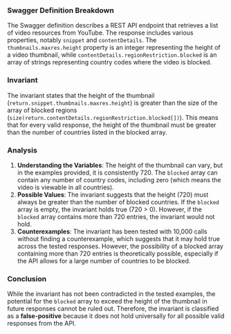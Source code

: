 ### Swagger Definition Breakdown
The Swagger definition describes a REST API endpoint that retrieves a list of video resources from YouTube. The response includes various properties, notably `snippet` and `contentDetails`. The `thumbnails.maxres.height` property is an integer representing the height of a video thumbnail, while `contentDetails.regionRestriction.blocked` is an array of strings representing country codes where the video is blocked.

### Invariant
The invariant states that the height of the thumbnail (`return.snippet.thumbnails.maxres.height`) is greater than the size of the array of blocked regions (`size(return.contentDetails.regionRestriction.blocked[])`). This means that for every valid response, the height of the thumbnail must be greater than the number of countries listed in the blocked array.

### Analysis
1. **Understanding the Variables**: The height of the thumbnail can vary, but in the examples provided, it is consistently 720. The `blocked` array can contain any number of country codes, including zero (which means the video is viewable in all countries). 
2. **Possible Values**: The invariant suggests that the height (720) must always be greater than the number of blocked countries. If the `blocked` array is empty, the invariant holds true (720 > 0). However, if the `blocked` array contains more than 720 entries, the invariant would not hold. 
3. **Counterexamples**: The invariant has been tested with 10,000 calls without finding a counterexample, which suggests that it may hold true across the tested responses. However, the possibility of a blocked array containing more than 720 entries is theoretically possible, especially if the API allows for a large number of countries to be blocked. 

### Conclusion
While the invariant has not been contradicted in the tested examples, the potential for the `blocked` array to exceed the height of the thumbnail in future responses cannot be ruled out. Therefore, the invariant is classified as a **false-positive** because it does not hold universally for all possible valid responses from the API.
